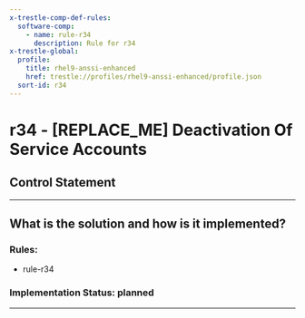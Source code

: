 ```yaml
---
x-trestle-comp-def-rules:
  software-comp:
    - name: rule-r34
      description: Rule for r34
x-trestle-global:
  profile:
    title: rhel9-anssi-enhanced
    href: trestle://profiles/rhel9-anssi-enhanced/profile.json
  sort-id: r34
---
```


# r34 - \[REPLACE_ME\] Deactivation Of Service Accounts

## Control Statement

______________________________________________________________________

## What is the solution and how is it implemented?

<!-- For implementation status enter one of: implemented, partial, planned, alternative, not-applicable -->

<!-- Note that the list of rules under ### Rules: is read-only and changes will not be captured after assembly to JSON -->

<!-- Add control implementation description here for control: r34 -->

### Rules:

  - rule-r34

### Implementation Status: planned

______________________________________________________________________
